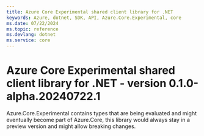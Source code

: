 ```yaml
---
title: Azure Core Experimental shared client library for .NET
keywords: Azure, dotnet, SDK, API, Azure.Core.Experimental, core
ms.date: 07/22/2024
ms.topic: reference
ms.devlang: dotnet
ms.service: core
---
```

# Azure Core Experimental shared client library for .NET - version 0.1.0-alpha.20240722.1 


Azure.Core.Experimental contains types that are being evaluated and might eventually become part of Azure.Core, this library would always stay in a preview version and might allow breaking changes.

